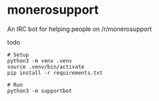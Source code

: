 # monerosupport

An IRC bot for helping people on /r/monerosupport

todo

```
# Setup
python3 -m venv .venv
source .venv/bin/activate
pip install -r requirements.txt

# Run
python3 -m supportbot
```
